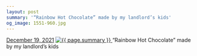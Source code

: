 ```yaml
---
layout: post
summary: '“Rainbow Hot Chocolate” made by my landlord’s kids'
og_image: 1551-960.jpg
---
```


<p>
  <time>
    <a href="/1551">December 19, 2021</a>
  </time>
  <a href="/1551">
    <img src="{{ site.assets_url }}/1551-480.jpg" srcset="{{ site.assets_url }}/1551-240.jpg 240w, {{ site.assets_url }}/1551-480.jpg 480w, {{ site.assets_url }}/1551-720.jpg 720w, {{ site.assets_url }}/1551-960.jpg 960w" sizes="(min-width: 700px) 50vw, calc(100vw - 2rem)" alt="{{ page.summary }}" />
  </a>
  <span>“Rainbow Hot Chocolate” made by my landlord’s kids</span>
</p>

